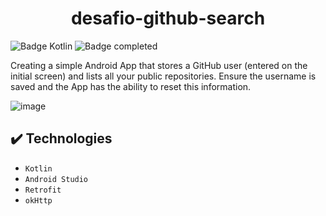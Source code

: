 <h1 align="center"> desafio-github-search </h1>

![Badge Kotlin](https://img.shields.io/badge/Kotlin-0095D5?&style=for-the-badge&logo=kotlin&logoColor=white)
![Badge completed](https://img.shields.io/static/v1?label=Status&message=Completed&color=GREEN&style=for-the-badge)

Creating a simple Android App that stores a GitHub user (entered on the initial screen) and lists all your public repositories. Ensure the username is saved and the App has the ability to reset this information.


![image](https://user-images.githubusercontent.com/5827265/188474294-4472bcc0-24ee-4ccd-80a8-7cee0372e7fa.png)


## ✔️ Technologies

- ``Kotlin ``
- ``Android Studio``
- ``Retrofit``
- ``okHttp``



